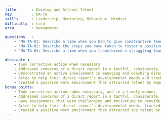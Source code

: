 ```yaml
---
title       : Develop and Attract Talent
key         : MA-TA
skills      : Leadership, Mentoring, Behaviour, Mindset
difficulty  : hard
area        : management

questions   :
    - "MA-TA-01: Describe a time when you had to give constructive feedback to a direct report that was not well received. How did you handle the situation?"
    - "MA-TA-02: Describe the steps you have taken to foster a positive team environment that encouraged your direct reports to do their best."
    - "MA-TA-03: Describe a time when you transformed a struggling team member into a major contributor."

desirable :
    - Took corrective action when necessary
    - Addressed concerns of a direct report in a tactful, considerate, and respectful manner
    - Demonstrated an active involvement in managing and coaching direct reports to identify skills gaps
    - Acted to help their direct report’s developmental needs and tracked their progress
    - Created a positive work environment that attracted talent by empowering and investing in direct reports
bonus_points:
    - Took corrective action, when necessary, and in a timely manner
    - Addressed concerns of a direct report in a tactful, considerate, and respectful manner, even when met with hostility
    - Gave assignments that were challenging and motivating to provide development opportunities and identify skill gaps for current and future roles
    - Acted to help their direct report’s developmental needs, tracked their progress, and provided constructive feedback
    - Created a positive work environment that attracted top talent by empowering, rewarding, and investing in direct reports
---
```

